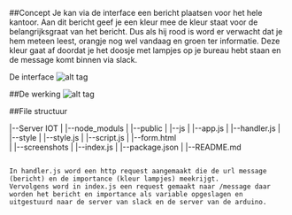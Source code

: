 ##Concept
Je kan via de interface een bericht plaatsen voor het hele kantoor. 
Aan dit bericht geef je een kleur mee de kleur staat voor de belangrijksgraat van het bericht. Dus als hij rood is word er verwacht dat je hem meteen leest, orangje nog wel vandaag en groen ter informatie. Deze kleur gaat af doordat je het doosje met lampjes op je bureau hebt staan en de message komt binnen via slack. 

De interface
![alt tag](https://github.com/heleensnoeck/iot_her/tree/master/week%201/donderdag/screenshots/interface.png) 

##De werking
![alt tag](https://github.com/heleensnoeck/iot_her/tree/master/week%201/donderdag/screenshots/flowchart.jpg) 

##File structuur

|--Server IOT
|	|--node_moduls
|   |--public
|   	|--js
|			|--app.js
|			|--handler.js
|		|--style
|			|--style.js
|			|--script.js
|		|--form.html  
|   |--screenshots
|   |--index.js
|   |--package.json
|   |--README.md
```

In handler.js word een http request aangemaakt die de url message (bericht) en de importance (kleur lampjes) meekrijgt. 
Vervolgens word in index.js een request gemaakt naar /message daar worden het bericht en importance als variable opgeslagen en uitgestuurd naar de server van slack en de server van de arduino. 
